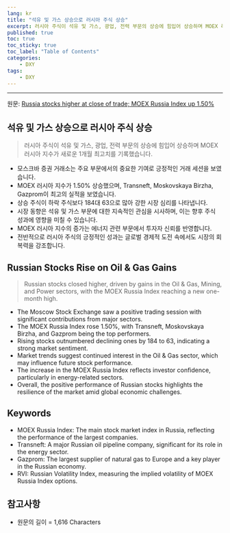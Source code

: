 ```yaml
---
lang: kr
title: "석유 및 가스 상승으로 러시아 주식 상승"
excerpt: 러시아 주식이 석유 및 가스, 광업, 전력 부문의 상승에 힘입어 상승하며 MOEX 러시아 지수가 새로운 1개월 최고치를 기록했습니다.
published: true
toc: true
toc_sticky: true
toc_label: "Table of Contents"
categories:
    - DXY
tags:
    - DXY
---
```


---

  원문: [Russia stocks higher at close of trade; MOEX Russia Index up 1.50%](https://www.investing.com/news/stock-market-news/russia-stocks-higher-at-close-of-trade-moex-russia-index-up-150-3788636)

## 석유 및 가스 상승으로 러시아 주식 상승

> 러시아 주식이 석유 및 가스, 광업, 전력 부문의 상승에 힘입어 상승하며 MOEX 러시아 지수가 새로운 1개월 최고치를 기록했습니다.


- 모스크바 증권 거래소는 주요 부문에서의 중요한 기여로 긍정적인 거래 세션을 보였습니다.
- MOEX 러시아 지수가 1.50% 상승했으며, Transneft, Moskovskaya Birzha, Gazprom이 최고의 실적을 보였습니다.
- 상승 주식이 하락 주식보다 184대 63으로 많아 강한 시장 심리를 나타냅니다.
- 시장 동향은 석유 및 가스 부문에 대한 지속적인 관심을 시사하며, 이는 향후 주식 성과에 영향을 미칠 수 있습니다.
- MOEX 러시아 지수의 증가는 에너지 관련 부문에서 투자자 신뢰를 반영합니다.
- 전반적으로 러시아 주식의 긍정적인 성과는 글로벌 경제적 도전 속에서도 시장의 회복력을 강조합니다.

## Russian Stocks Rise on Oil & Gas Gains

> Russian stocks closed higher, driven by gains in the Oil & Gas, Mining, and Power sectors, with the MOEX Russia Index reaching a new one-month high.


- The Moscow Stock Exchange saw a positive trading session with significant contributions from major sectors.
- The MOEX Russia Index rose 1.50%, with Transneft, Moskovskaya Birzha, and Gazprom being the top performers.
- Rising stocks outnumbered declining ones by 184 to 63, indicating a strong market sentiment.
- Market trends suggest continued interest in the Oil & Gas sector, which may influence future stock performance.
- The increase in the MOEX Russia Index reflects investor confidence, particularly in energy-related sectors.
- Overall, the positive performance of Russian stocks highlights the resilience of the market amid global economic challenges.

## Keywords

- MOEX Russia Index: The main stock market index in Russia, reflecting the performance of the largest companies.
- Transneft: A major Russian oil pipeline company, significant for its role in the energy sector.
- Gazprom: The largest supplier of natural gas to Europe and a key player in the Russian economy.
- RVI: Russian Volatility Index, measuring the implied volatility of MOEX Russia Index options.

## 참고사항

- 원문의 길이 = 1,616 Characters

